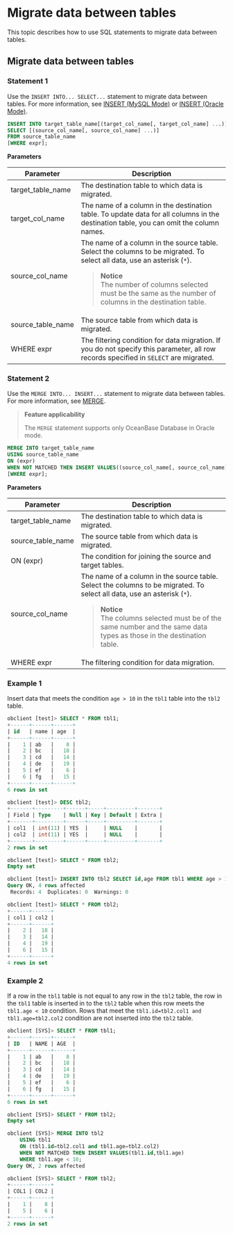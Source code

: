 # Migrate data between tables

This topic describes how to use SQL statements to migrate data between tables.

## Migrate data between tables

### Statement 1

Use the `INSERT INTO... SELECT...` statement to migrate data between tables. For more information, see [INSERT (MySQL Mode)](../../7.reference/4.development-reference/1.sql-syntax/2.common-tenant-of-mysql-mode/6.sql-statement-of-mysql-mode/57.insert-sql-of-mysql-mode.md) or [INSERT (Oracle Mode)](../../7.reference/4.development-reference/1.sql-syntax/3.common-tenant-of-oracle-mode/9.sql-statement-of-oracle-mode/2.dml-of-oracle-mode/2.insert-of-oracle-mode.md).

```sql
INSERT INTO target_table_name[(target_col_name[, target_col_name] ...)]
SELECT [(source_col_name[, source_col_name] ...)]
FROM source_table_name
[WHERE expr];
```

**Parameters**

| Parameter | Description |
|--------------|-----------------|
| target_table_name | The destination table to which data is migrated.  |
| target_col_name | The name of a column in the destination table. To update data for all columns in the destination table, you can omit the column names.  |
| source_col_name | The name of a column in the source table. Select the columns to be migrated. To select all data, use an asterisk (`*`).  <blockquote><b>Notice</b></br>The number of columns selected must be the same as the number of columns in the destination table. </blockquote> |
| source_table_name | The source table from which data is migrated.  |
| WHERE expr | The filtering condition for data migration. If you do not specify this parameter, all row records specified in `SELECT` are migrated.  |

### Statement 2

Use the `MERGE INTO... INSERT...` statement to migrate data between tables. For more information, see [MERGE](../../7.reference/4.development-reference/1.sql-syntax/3.common-tenant-of-oracle-mode/9.sql-statement-of-oracle-mode/2.dml-of-oracle-mode/3.merge-of-oracle-mode.md).

> **Feature applicability**
>
> The `MERGE` statement supports only OceanBase Database in Oracle mode.

```sql
MERGE INTO target_table_name
USING source_table_name
ON (expr)
WHEN NOT MATCHED THEN INSERT VALUES((source_col_name[, source_col_name] ...))
[WHERE expr];
```

**Parameters**

| Parameter | Description |
|--------------|-----------------|
| target_table_name | The destination table to which data is migrated.  |
| source_table_name | The source table from which data is migrated.  |
| ON (expr) | The condition for joining the source and target tables.  |
| source_col_name | The name of a column in the source table. Select the columns to be migrated. To select all data, use an asterisk (`*`).  <blockquote><b>Notice</b></br>The columns selected must be of the same number and the same data types as those in the destination table. </blockquote> |
| WHERE expr | The filtering condition for data migration.  |

### Example 1

Insert data that meets the condition `age > 10` in the `tbl1` table into the `tbl2` table.

```sql
obclient [test]> SELECT * FROM tbl1;
+------+------+------+
| id   | name | age  |
+------+------+------+
|    1 | ab   |    8 |
|    2 | bc   |   18 |
|    3 | cd   |   14 |
|    4 | de   |   19 |
|    5 | ef   |    6 |
|    6 | fg   |   15 |
+------+------+------+
6 rows in set

obclient [test]> DESC tbl2;
+-------+---------+------+-----+---------+-------+
| Field | Type    | Null | Key | Default | Extra |
+-------+---------+------+-----+---------+-------+
| col1  | int(11) | YES  |     | NULL    |       |
| col2  | int(11) | YES  |     | NULL    |       |
+-------+---------+------+-----+---------+-------+
2 rows in set

obclient [test]> SELECT * FROM tbl2;
Empty set

obclient [test]> INSERT INTO tbl2 SELECT id,age FROM tbl1 WHERE age > 10;
Query OK, 4 rows affected
 Records: 4  Duplicates: 0  Warnings: 0

obclient [test]> SELECT * FROM tbl2;
+------+------+
| col1 | col2 |
+------+------+
|    2 |   18 |
|    3 |   14 |
|    4 |   19 |
|    6 |   15 |
+------+------+
4 rows in set
```

### Example 2

If a row in the `tbl1` table is not equal to any row in the `tbl2` table, the row in the `tbl1` table is inserted in to the `tbl2` table when this row meets the `tbl1.age < 10` condition. Rows that meet the `tbl1.id=tbl2.col1 and tbl1.age=tbl2.col2` condition are not inserted into the `tbl2` table.

```sql
obclient [SYS]> SELECT * FROM tbl1;
+------+------+------+
| ID   | NAME | AGE  |
+------+------+------+
|    1 | ab   |    8 |
|    2 | bc   |   18 |
|    3 | cd   |   14 |
|    4 | de   |   19 |
|    5 | ef   |    6 |
|    6 | fg   |   15 |
+------+------+------+
6 rows in set

obclient [SYS]> SELECT * FROM tbl2;
Empty set

obclient [SYS]> MERGE INTO tbl2
    USING tbl1
    ON (tbl1.id=tbl2.col1 and tbl1.age=tbl2.col2)
    WHEN NOT MATCHED THEN INSERT VALUES(tbl1.id,tbl1.age)
    WHERE tbl1.age < 10;
Query OK, 2 rows affected

obclient [SYS]> SELECT * FROM tbl2;
+------+------+
| COL1 | COL2 |
+------+------+
|    1 |    8 |
|    5 |    6 |
+------+------+
2 rows in set
```

